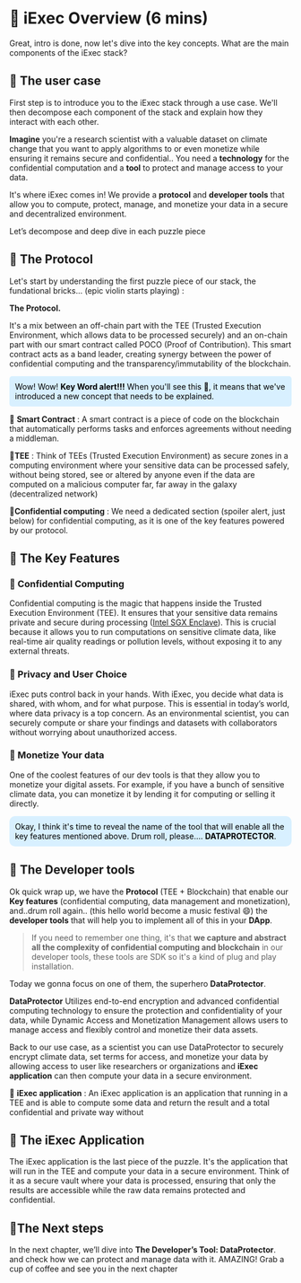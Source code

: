 # 🧐 iExec Overview (6 mins)

Great, intro is done, now let's dive into the key concepts. What are the main
components of the iExec stack?

## 👷 The user case

First step is to introduce you to the iExec stack through a use case. We'll then
decompose each component of the stack and explain how they interact with each
other.

**Imagine** you're a research scientist with a valuable dataset on climate
change that you want to apply algorithms to or even monetize while ensuring it
remains secure and confidential.. You need a **technology** for the confidential
computation and a **tool** to protect and manage access to your data.

It's where iExec comes in! We provide a **protocol** and **developer tools**
that allow you to compute, protect, manage, and monetize your data in a secure
and decentralized environment.

Let’s decompose and deep dive in each puzzle piece

## 🧩 The Protocol

Let's start by understanding the first puzzle piece of our stack, the
fundational bricks... (epic violin starts playing) :

**The Protocol.**

It's a mix between an off-chain part with the TEE (Trusted Execution
Environment, which allows data to be processed securely) and an on-chain part
with our smart contract called POCO (Proof of Contribution). This smart contract
acts as a band leader, creating synergy between the power of confidential
computing and the transparency/immutability of the blockchain.

<div style="background-color:rgba(216,240,2501);padding:10px; margin: 10px 0px 10px; border-radius:5px; color:black">
Wow! Wow! <span style="font-weight: bold">Key Word alert!!!</span> When you'll see this 🚨, it means that we've
introduced a new concept that needs to be explained.
</div>

🚨 **Smart Contract** : A smart contract is a piece of code on the blockchain
that automatically performs tasks and enforces agreements without needing a
middleman.

🚨**TEE** : Think of TEEs (Trusted Execution Environment) as secure zones in a
computing environment where your sensitive data can be processed safely, without
being stored, see or altered by anyone even if the data are computed on a
malicious computer far, far away in the galaxy (decentralized network)

🚨**Confidential computing** : We need a dedicated section (spoiler alert, just
below) for confidential computing, as it is one of the key features powered by
our protocol.

## 🧩 The Key Features

### 🔑 Confidential Computing

Confidential computing is the magic that happens inside the Trusted Execution
Environment (TEE). It ensures that your sensitive data remains private and
secure during processing
([Intel SGX Enclave](https://www.intel.com/content/dam/develop/external/us/en/documents/overview-of-intel-sgx-enclave-637284.pdf)).
This is crucial because it allows you to run computations on sensitive climate
data, like real-time air quality readings or pollution levels, without exposing
it to any external threats.

### 🔑 Privacy and User Choice

iExec puts control back in your hands. With iExec, you decide what data is
shared, with whom, and for what purpose. This is essential in today’s world,
where data privacy is a top concern. As an environmental scientist, you can
securely compute or share your findings and datasets with collaborators without
worrying about unauthorized access.

### 🔑 Monetize Your data

One of the coolest features of our dev tools is that they allow you to monetize
your digital assets. For example, if you have a bunch of sensitive climate data,
you can monetize it by lending it for computing or selling it directly.

<div style="background-color:rgba(216,240,2501);padding:10px; margin: 10px 0px 10px; border-radius:10px; color:black">
Okay, I think it's time to reveal the name of the tool that will enable all
the key features mentioned above. Drum roll, please.... <span style="font-weight: bold">DATAPROTECTOR</span>.
</div>

## 🧩 The Developer tools

Ok quick wrap up, we have the **Protocol** (TEE + Blockchain) that enable our
**Key features** (confidential computing, data management and monetization),
and..drum roll again.. (this hello world become a music festival 😄) the
**developer tools** that will help you to implement all of this in your
**DApp**.

> If you need to remember one thing, it's that **we capture and abstract all the
> complexity of confidential computing and blockchain** in our developer tools,
> these tools are SDK so it's a kind of plug and play installation.

Today we gonna focus on one of them, the superhero **DataProtector**.

**DataProtector** Utilizes end-to-end encryption and advanced confidential
computing technology to ensure the protection and confidentiality of your data,
while Dynamic Access and Monetization Management allows users to manage access
and flexibly control and monetize their data assets.

Back to our use case, as a scientist you can use DataProtector to securely
encrypt climate data, set terms for access, and monetize your data by allowing
access to user like researchers or organizations and **iExec application** can
then compute your data in a secure environment.

🚨 **iExec application** : An iExec application is an application that running
in a TEE and is able to compute some data and return the result and a total
confidential and private way without

## 🧩 The iExec Application

The iExec application is the last piece of the puzzle. It's the application that
will run in the TEE and compute your data in a secure environment. Think of it
as a secure vault where your data is processed, ensuring that only the results
are accessible while the raw data remains protected and confidential.

## 💫The Next steps

In the next chapter, we’ll dive into **The Developer’s Tool: DataProtector**.
and check how we can protect and manage data with it. AMAZING! Grab a cup of
coffee and see you in the next chapter
